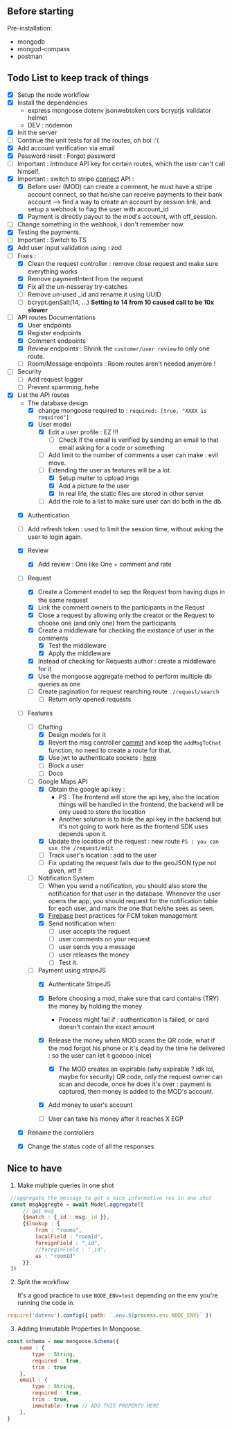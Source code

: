 ## Before starting

Pre-installation:
  - mongodb
  - mongod-compass
  - postman

## Todo List to keep track of things

- [X] Setup the node workflow
- [X] Install the dependencies
  - express mongoose dotenv jsonwebtoken cors bcryptjs validator helmet  
  - DEV : nodemon
- [X] Init the server
- [ ] Continue the unit tests for all the routes, oh boi :'(
- [X] Add account verification via email
- [X] Password reset : Forgot password 
- [ ] Important : Introduce API key for certain routes, which the user can't call himself.
- [X] Important : switch to stripe [connect](https://stripe.com/docs/connect) API :
  - [X] Before user (MOD) can create a comment, he must have a stripe account connect, so that he/she can receive payments to their bank account --> find a way to create an account by session link, and setup a webhook to flag the user with account_id
  - [X] Payment is directly payout to the mod's account, with off_session.
- [ ] Change something in the webhook, i don't remember now.
- [X] Testing the payments.
- [ ] Important : Switch to TS
- [X] Add user input validation using : zod
- [ ] Fixes :
  - [X] Clean the request controller : remove close request and make sure everything works
  - [X] Remove paymentIntent from the request
  - [X] Fix all the un-nesseray try-catches
  - [ ] Remove un-used _id and rename it using UUID
  - [ ] bcrypt.genSalt(14, ...) **Setting to 14 from 10 caused call to be 10x slower**  
- [ ] API routes Documentations
  - [X] User endpoints
  - [X] Register endpoints
  - [X] Comment endpoints
  - [X] Review endpoints : Shrink the ```customer/user review``` to only one route.
  - [ ] Room/Message endpoints : Room routes aren't needed anymore !
- [ ] Security
  - [ ] Add request logger
  - [ ] Prevent spamming, hehe
- [X] List the API routes
  - The database design
    - [X] change mongoose required to : ```required: [true, "XXXX is required"]```
    - [X] User model
      - [X] Edit a user profile : EZ !!!
        - [ ] Check if the email is verified by sending an email to that email asking for a code or something 
      - [ ] Add limit to the number of comments a user can make : evil move.
      - [ ] Extending the user as features will be a lot.
        - [X] Setup multer to upload imgs
        - [X] Add a picture to the user
        - [X] In real life, the static files are stored in other server
      - [ ] Add the role to a list to make sure user can do both in the db.
   - [X] Authentication
    - [ ] Add refresh token : used to limit the session time, without asking the user to login again.
   - [X] Review
      - [X] Add review : One like One + comment and rate
   - [ ] Request 
      - [X] Create a Comment model to sep the Request from having dups in the same request
      - [X] Link the comment owners to the participants in the Requst
      - [X] Close a request by allowing only the creator or the Request to choose one (and only one) from the participants 
      - [X] Create a middleware for checking the existance of user in the comments 
        - [X] Test the middleware
        - [X] Apply the middleware
      - [X] Instead of checking for Requests author : create a middleware for it
      - [X] Use the mongoose aggregate method to perform multiple db queries as one
      - [ ] Create pagination for request rearching route : ```/request/search```
        - [ ] Return only opened requests
  - [ ] Features 
    - [ ] Chatting
      - [X] Design models for it
      - [X] Revert the msg controller [commit](https://github.com/AYehia0/Gimme/commit/9fb02bd313fdbc1436f51ce147a07f3057eaba77) and keep the ```addMsgToChat``` function, no need to create a route for that.
      - [X] Use jwt to authenticate sockets : [here](https://stackoverflow.com/questions/36788831/authenticating-socket-io-connections-using-jwt)
      - [ ] Block a user
      - [ ] Docs
    - [ ] Google Maps API
      - [X] Obtain the google api key : 
        - PS : The frontend will store the api key, also the location things will be handled in the frontend, the backend will be only used to store the location
        - Another solution is to hide the api key in the backend but it's not going to work here as the frontend SDK uses depends upon it.
      - [X] Update the location of the request : new route ```PS : you can use the /request/edit``` 
      - [ ] Track user's location : add to the user 
      - [ ] Fix updating the request fails due to the geoJSON type not given, wtf !!
    - [ ] Notification System
      - [ ] When you send a notification, you should also store the notification for that user in the database. Whenever the user opens the app, you should request for the notification table for each user, and mark the one that he/she sees as seen.
      - [X] [Firebase](https://firebase.google.com/docs/cloud-messaging/manage-tokens) best practices for FCM token management
      - [X] Send notification when:
        - [ ] user accepts the request
        - [ ] user comments on your request
        - [ ] user sends you a message
        - [ ] user releases the money
        - [ ] Test it.
    - [ ] Payment using stripeJS
      - [X] Authenticate StripeJS
      - [X] Before choosing a mod, make sure that card contains (TRY) the money by holding the money
        - Process might fail if : authentication is failed, or card doesn't contain the exact amount
      - [X] Release the money when MOD scans the QR code, what if the mod forgot his phone or it's dead by the time he delivered : so the user can let it gooooo (nice)
        - [X] The MOD creates an expirable (why expirable ? idk lol, maybe for security) QR code, only the request owner can scan and decode, once he does it's over : payment is captured, then money is added to the MOD's account.
      - [X] Add money to user's account
      - [ ] User can take his money after it reaches X EGP


  - [X] Rename the controllers
  - [X] Change the status code of all the responses


## Nice to have

1. Make multiple queries in one shot
```javascript
 //aggregate the message to get a nice informative res in one shot
 const msgAggregte = await Model.aggregate([
     // get msg
     {$match : {_id : msg._id }}, 
     {$lookup : {
         from : "rooms",
         localField : "roomId",
         foreignField : "_id",
         //foreginField : "_id",
         as : "roomId"
     }},
 ])

```
2. Split the workflow 

    It's a good practice to use ```NODE_ENV=test``` depending on the env you're running the code in.
```javascript 
require('dotenv').config({ path: `.env.${process.env.NODE_ENV}` })
```

3. Adding Immutable Properties In Mongoose.

```javascript
const schema = new mongoose.Schema({
    name : {
        type : String,
        required : true,
        trim : true
    },
    email : {
        type : String,
        required : true,
        trim : true,
        immutable: true // ADD THIS PROPERTY HERE
    },
}
```